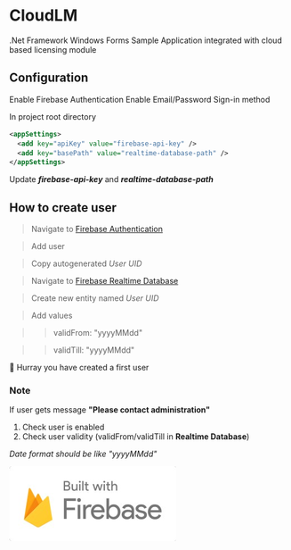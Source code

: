 # CloudLM
.Net Framework Windows Forms Sample Application integrated with cloud based licensing module

## Configuration

Enable Firebase Authentication
Enable Email/Password Sign-in method

In project root directory 

```XML
<appSettings>
  <add key="apiKey" value="firebase-api-key" />
  <add key="basePath" value="realtime-database-path" />
</appSettings>
```
Update _**firebase-api-key**_ and _**realtime-database-path**_

## How to create user
 > Navigate to [Firebase Authentication](https://console.firebase.google.com/u/0/project/<project-id>/authentication/users)

 > Add user

 > Copy autogenerated _User UID_

 > Navigate to [Firebase Realtime Database](https://console.firebase.google.com/u/0/project/<project-id>/database)

 > Create new entity named _User UID_

 > Add values

 > > validFrom: "yyyyMMdd"

 > > validTill: "yyyyMMdd"

🎉 Hurray you have created a first user 

### Note
If user gets message **"Please contact administration"**
1. Check user is enabled
2. Check user validity (validFrom/validTill in **Realtime Database**)

_Date format should be like "yyyyMMdd"_

![Built with Firebase](https://github.com/itsalfredakku/CloudLM/raw/master/CloudLM/logo-built_white.jpg)
